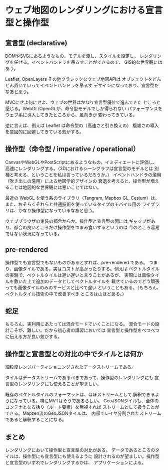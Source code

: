 # ウェブ地図のレンダリングにおける宣言型と操作型

## 宣言型 (declarative)
DOMやSVGにあるようなもの。モデルを渡し、スタイルを設定し、
レンダリングを任せる。イベントハンドラを吊るすことができるので、
GIS的な世界観にはあう。

Leaflet, OpenLayers その他クラシックなウェブ地図APIは
オブジェクトをどんどん置いていってイベントハンドラを吊るす
デザインになっており、宣言型だなあと思う。

MVCにせよ何にせよ、ウェブの世界はかなり宣言型優位で進んできた
ところと感じる。WebGL/OpenGLが、命令型モデルでしか得られない
パフォーマンスをウェブ系に導入してきたところから、風向きが
変わってきている。

逆に言えば、例えば Leaflet は命令型の（高速さと引き換えの）
複雑さの導入を意図的に回避してきている気がする。

## 操作型（命令型 / imperative / operational）
CanvasやWebGLやPostScriptにあるようなもの。イミディエートに評価し、
高速にレンダリングする。（3Dにおけるシーングラフは宣言型のモデルとは
別種と考える、ということを私は言っているだろうか。）
イベントハンドラの濫用（吹き出しの濫用）による地図学的デザインの
衰退を考えると、操作型が増えることは地図的な世界観には悪いことではない。

最近の WebGL を使う系のライブラリ（Tangram, Mapbox GL, Cesium）は、
また、おそらくそれらと共通技術を使っているタイプのモバイル用の
ライブラリは、かなり操作型になっているなあと思う。

ウェブブラウザの実装の都合からか、操作型と宣言型の間には
ギャップがあり、都合の良いところだけ操作型をつまみ食いするというのは
今のところ容易ではない状況になっている。

## pre-rendered
操作型でも宣言型でもないものがあるとすれば、pre-rendered である。
つまり、画像タイルである。実はコストが高かったりする。例えば
ベクトルタイルの実験で、ベクトルタイルは遅い遅いと言うことがあるが、
実際には画像タイルを敷いた上で追加のデータとしてベクトルタイルを
載せているのでどう頑張っても画像タイルのみのサービスと比べて遅い
ということもある。（もちろん、ベクトルタイル技術の中で改善すべき
ところは山ほどある。）

## 蛇足
もちろん、実利用にあたっては混合モードでいくことになる。
混合モードの設計こそが、難しい。だから初心者の講習においては
宣言型と操作型をべつべつに伝える方が良い気がする。

## 操作型と宣言型との対比の中でタイルとは何か
細粒度レンジパーティショニングされたデータストリームである。

タイルはデータストリームであるべきであって、操作型のレンダリングにも
宣言型のレンダリングにも使えることが望ましい。

既存のベクトルタイルのフォーマットは、ほぼストリームとして
解釈できるようになっている。特にMVTはそうであるらしい。
GeoJSONタイルも、全体のコンテナとなる括り（ルート要素）を無視すれば
ストリームとして扱うことができる。Mapzen流のGeoJSONタイルは、
内部でレイヤ分割されたストリームであると解釈することになる。

## まとめ
レンダリングにおいて操作型と宣言型の対比がある。
データであるところのタイルは、操作型にも宣言型にも使えるように
設計されるのが望ましい。操作型と宣言型のいずれでレンダリングするかは、
アプリケーションによる。
